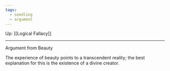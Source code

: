 ```yaml
---
tags:
  - seedling
  - argument
---
```


Up: [[Logical Fallacy]]

---

Argument from Beauty
    
The experience of beauty points to a transcendent reality; the best explanation for this is the existence of a divine creator.